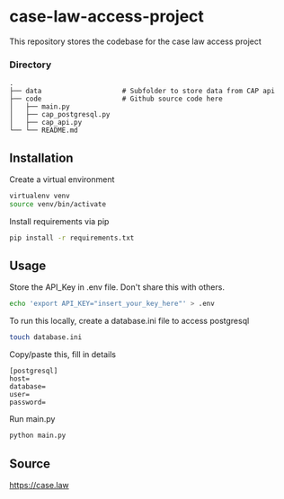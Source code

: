 # case-law-access-project

This repository stores the codebase for the case law access project

### Directory
    .
    ├── data                    # Subfolder to store data from CAP api
    ├── code                    # Github source code here
    │   ├── main.py
    │   ├── cap_postgresql.py
    │   ├── cap_api.py
    └── └── README.md

## Installation

Create a virtual environment
```bash
virtualenv venv
source venv/bin/activate
```

Install requirements via pip
```bash
pip install -r requirements.txt
```

## Usage

Store the API_Key in .env file. Don't share this with others.

```bash
echo 'export API_KEY="insert_your_key_here"' > .env
```

To run this locally, create a database.ini file to access postgresql
```bash
touch database.ini
```

Copy/paste this, fill in details

```
[postgresql]
host=
database=
user=
password=
```

Run main.py
```python
python main.py
```

## Source
https://case.law
